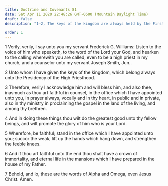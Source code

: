 ```yaml
---
title: Doctrine and Covenants 81
date: Sat Apr 11 2020 22:48:26 GMT-0600 (Mountain Daylight Time)
draft: false
description: "1–2, The keys of the kingdom are always held by the First Presidency; 3–7, If Frederick G. Williams is faithful in his ministry, he will have eternal life."

order: 1
---
```

    
1 Verily, verily, I say unto you my servant Frederick G. Williams: Listen to the voice of him who speaketh, to the word of the Lord your God, and hearken to the calling wherewith you are called, even to be a high priest in my church, and a counselor unto my servant Joseph Smith, Jun..

2 Unto whom I have given the keys of the kingdom, which belong always unto the Presidency of the High Priesthood.

3 Therefore, verily I acknowledge him and will bless him, and also thee, inasmuch as thou art faithful in counsel, in the office which I have appointed unto you, in prayer always, vocally and in thy heart, in public and in private, also in thy ministry in proclaiming the gospel in the land of the living, and among thy brethren.

4 And in doing these things thou wilt do the greatest good unto thy fellow beings, and wilt promote the glory of him who is your Lord.

5 Wherefore, be faithful; stand in the office which I have appointed unto you; succor the weak, lift up the hands which hang down, and strengthen the feeble knees.

6 And if thou art faithful unto the end thou shalt have a crown of immortality, and eternal life in the mansions which I have prepared in the house of my Father.

7 Behold, and lo, these are the words of Alpha and Omega, even Jesus Christ. Amen.
